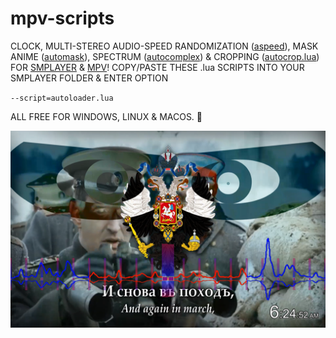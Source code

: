 # mpv-scripts
CLOCK, MULTI-STEREO AUDIO-SPEED RANDOMIZATION ([aspeed](aspeed.lua)), MASK ANIME ([automask](automask.lua)), SPECTRUM ([autocomplex](autocomplex.lua)) & CROPPING ([autocrop.lua](autocrop.lua)) FOR [SMPLAYER](https://smplayer.info) & [MPV](https://mpv.io)! COPY/PASTE THESE .lua SCRIPTS INTO YOUR SMPLAYER FOLDER & ENTER OPTION 

`--script=autoloader.lua`

ALL FREE FOR WINDOWS, LINUX & MACOS. 🙂

![alt text](https://github.com/TinosNitso/mpv-scripts/blob/main/SCREENSHOT.PNG)
